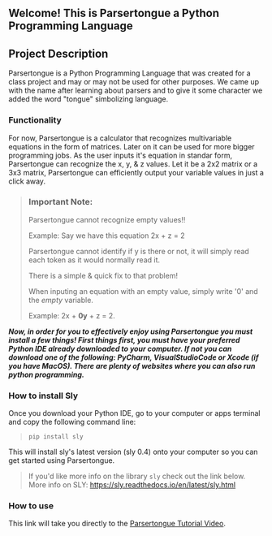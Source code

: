 ## Welcome! This is Parsertongue a Python Programming Language

## Project Description
Parsertongue is a Python Programming Language that was created for a class project and may or may not be used for other purposes. We came up with the name after learning about parsers and to give it some character we added the word "tongue" simbolizing language.
### Functionality
For now, Parsertongue is a calculator that recognizes multivariable equations in the form of matrices. Later on it can be used for more bigger programming jobs. 
As the user inputs it's equation in standar form, Parsertongue can recognize the x, y, & z values. Let it be a 2x2 matrix or a 3x3 matrix, Parsertongue can efficiently output your variable values in just a click away.

> ### Important Note:
> Parsertongue cannot recognize empty values!!
> 
> Example: Say we have this equation 2x + z = 2
> 
> Parsertongue cannot identify if y is there or not, it will simply read each token as it would normally read it.
> 
> There is a simple & quick fix to that problem! 
> 
> When inputing an equation with an empty value, simply write '0' and the *empty* variable. 
> 
> Example: 2x + **0y** + z = 2.

***Now, in order for you to effectively enjoy using Parsertongue you must install a few things!
First things first, you must have your preferred **Python IDE** already downloaded to your computer. If not you can download one of the following: PyCharm, VisualStudioCode or Xcode (if you have MacOS). There are plenty of websites where you can also run python programming.***

### How to install Sly
Once you download your Python IDE, go to your computer or apps terminal and copy the following command line:
> `pip install sly` 

This will install sly's latest version (sly 0.4) onto your computer so you can get started using Parsertongue.

> If you'd like more info on the library `sly` check out the link below.       
> More info on SLY: https://sly.readthedocs.io/en/latest/sly.html


### How to use
This link will take you directly to the [Parsertongue Tutorial Video](LINK).

